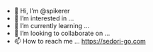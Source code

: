 - 👋 Hi, I’m @spikerer
- 👀 I’m interested in ...
- 🌱 I’m currently learning ...
- 💞️ I’m looking to collaborate on ...
- 📫 How to reach me ...
https://sedori-go.com
<!---
spikerer/spikerer is a ✨ special ✨ repository because its `README.md` (this file) appears on your GitHub profile.
You can click the Preview link to take a look at your changes.
--->
